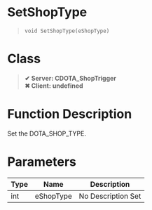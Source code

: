 # SetShopType
> `void SetShopType(eShopType)`
# Class
> __✔ Server: CDOTA_ShopTrigger__  
> __✖ Client: undefined__  
# Function Description
Set the DOTA_SHOP_TYPE.
# Parameters
Type|Name|Description
--|--|--
int|eShopType|No Description Set

